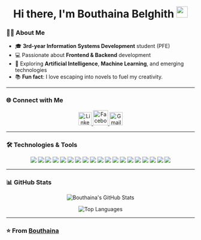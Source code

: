 <h1 align="center">Hi there, I'm Bouthaina Belghith <img src="https://media.tenor.com/images/3b388fe03da271d2674faf85eb7c3fcd/tenor.gif" width="30px"/></h1>

### 👩‍💻 About Me 

- 🎓 **3rd-year Information Systems Development** student (PFE)
- 💻 Passionate about **Frontend & Backend** development
- 🌟 Exploring **Artificial Intelligence**, **Machine Learning**, and emerging technologies
- 📚 **Fun fact**: I love escaping into novels to fuel my creativity.

---

### 🌐 Connect with Me

<p align="center">
  <a href="https://www.linkedin.com/in/bouthaina-belghith-375713247/">
    <img src="https://upload.wikimedia.org/wikipedia/commons/c/ca/LinkedIn_logo_initials.png" alt="LinkedIn" width="35px"/>
  </a>
  <a href="https://www.facebook.com/bouthayna.belgh/">
    <img src="https://upload.wikimedia.org/wikipedia/commons/5/51/Facebook_f_logo_%282019%29.svg" alt="Facebook" width="40px"/>
  </a>
  <a href="mailto:bouthainabelghith@gmail.com">
    <img src="https://upload.wikimedia.org/wikipedia/commons/a/ab/Gmail_Icon.svg" alt="Gmail" width="35px"/>
  </a>
</p>

---

### 🛠️ Technologies & Tools

<p align="center">
  <img src="https://img.shields.io/badge/Java-5B4638?style=flat-square&logo=java&logoColor=white"/>
  <img src="https://img.shields.io/badge/C-A8B9CC?style=flat-square&logo=c&logoColor=white"/>
  <img src="https://img.shields.io/badge/Python-3776AB?style=flat-square&logo=python&logoColor=white"/>
  <img src="https://img.shields.io/badge/JavaScript-F7DF1C?style=flat-square&logo=javascript&logoColor=black"/>
  <img src="https://img.shields.io/badge/HTML5-E44D27?style=flat-square&logo=html5&logoColor=white"/>
  <img src="https://img.shields.io/badge/CSS3-1572B6?style=flat-square&logo=css3&logoColor=white"/>
  <img src="https://img.shields.io/badge/Bootstrap-563D7C?style=flat-square&logo=bootstrap&logoColor=white"/>
  <img src="https://img.shields.io/badge/MySQL-4479A1?style=flat-square&logo=mysql&logoColor=white"/>
  <img src="https://img.shields.io/badge/MongoDB-47A248?style=flat-square&logo=mongodb&logoColor=white"/>
  <img src="https://img.shields.io/badge/Node.js-339933?style=flat-square&logo=node.js&logoColor=white"/>
  <img src="https://img.shields.io/badge/Angular-DD0031?style=flat-square&logo=angular&logoColor=white"/>
  <img src="https://img.shields.io/badge/Linux-FCC624?style=flat-square&logo=linux&logoColor=black"/>
  <img src="https://img.shields.io/badge/Flutter-02569B?style=flat-square&logo=flutter&logoColor=white"/>
  <img src="https://img.shields.io/badge/Spring%20Boot-6DB33F?style=flat-square&logo=spring-boot&logoColor=white"/>
  <img src="https://img.shields.io/badge/Laravel-FF2D20?style=flat-square&logo=laravel&logoColor=white"/>
  <img src="https://img.shields.io/badge/Kotlin-0095D5?style=flat-square&logo=kotlin&logoColor=white"/>
  <img src="https://img.shields.io/badge/PHP-777BB4?style=flat-square&logo=php&logoColor=white"/>
  <img src="https://img.shields.io/badge/Chart.js-FF6384?style=flat-square&logo=chartdotjs&logoColor=white"/>
  <img src="https://img.shields.io/badge/Android-3DDC84?style=flat-square&logo=android&logoColor=white"/>
</p>

---

### 📊 GitHub Stats

<p align="center">
  <img src="https://github-readme-stats.vercel.app/api?username=BouthainaBelghith1&show_icons=true&theme=radical" alt="Bouthaina's GitHub Stats"/>
</p>

<p align="center">
  <img src="https://github-readme-stats.vercel.app/api/top-langs/?username=BouthainaBelghith1&layout=compact&theme=radical" alt="Top Languages"/>
</p>

---

### ⭐️ From [Bouthaina](https://github.com/BouthainaBelghith1/)

